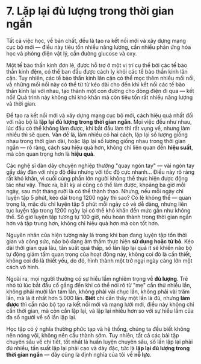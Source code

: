 # 7. Lặp lại đủ lượng trong thời gian ngắn

Tất cả việc học, về bản chất, đều là tạo ra kết nối mới và xây dựng mạng cục bộ mới — điều này tiêu tốn nhiều năng lượng, cần nhiều phản ứng hóa học và phóng điện vật lý, cần đường glucose và oxy.

Một tế bào thần kinh đơn lẻ, được hỗ trợ ở một vị trí cụ thể bởi các tế bào thần kinh đệm, có thể ban đầu được cách ly khỏi các tế bào thần kinh lân cận. Tuy nhiên, các tế bào thần kinh lân cận có thể mọc thêm nhiều mối nối, và những mối nối này có thể từ từ kéo dài cho đến khi kết nối các tế bào thần kinh lại với nhau, tạo thành một con đường cho dòng điện đi qua — kết nối! Quá trình này không chỉ khó khăn mà còn tiêu tốn rất nhiều năng lượng và thời gian.

Để tạo ra kết nối mới và xây dựng mạng cục bộ mới, cách hiệu quả nhất đối với não bộ là **lặp lại đủ lượng trong thời gian ngắn**. Mọi việc đều như nhau, lúc đầu có thể không làm được, khi bắt đầu làm thì rất vụng về, nhưng làm nhiều thì sẽ quen. Vấn đề là, làm nhiều có hai cách, lặp lại số lượng giống nhau trong thời gian dài, hoặc lặp lại số lượng giống nhau trong thời gian ngắn — rõ ràng, cách sau hiệu quả hơn, không chỉ liên quan đến **hiệu suất**, mà còn quan trọng hơn là **hiệu quả**.

Các nghệ sĩ đàn dây chuyên nghiệp thường "quay ngón tay" — vài ngón tay gẩy dây đàn với nhịp độ đều nhưng với tốc độ cực nhanh... Điều này rõ ràng rất khó khăn, vì cuối cùng phần lớn người không thể thực hiện được động tác như vậy. Thực ra, bất kỳ ai cũng có thể làm được, khoảng ba giờ mỗi ngày, sau một tháng rưỡi là có thể thành thạo. Nhưng, nếu mỗi ngày chỉ luyện tập 5 phút, kéo dài trong 1200 ngày thì sao? Có lẽ không thể — quan trọng là, mặc dù chỉ luyện tập 5 phút mỗi ngày có vẻ dễ dàng, nhưng liên tục luyện tập trong 1200 ngày lại có thể khó khăn đến mức gần như không thể. Số giờ luyện tập tương tự 100 giờ, nếu hoàn thành trong thời gian ngắn hơn và tập trung hơn, không chỉ hiệu quả hơn mà còn tốt hơn.

Nguyên nhân của hiện tượng này là trong khi bạn đang luyện tập tốn thời gian và công sức, não bộ đang âm thầm thực hiện **sử dụng hoặc từ bỏ**. Kéo dài thời gian quá lâu, tần suất quá thấp, số lần lặp lại quá ít sẽ khiến não bộ tự động giảm tầm quan trọng của hoạt động này, không coi đó là cần thiết, không coi đó là thiết yếu, do đó, hình thành một trở ngại ngày càng lớn một cách vô hình.

Ngoài ra, mọi người thường có sự hiểu lầm nghiêm trọng về **đủ lượng**. Trẻ nhỏ từ lúc bắt đầu cố gắng đến khi có thể nói rõ từ "mẹ" cần thử nhiều lần, không phải mười lần tám lần, không phải vài chục lần, không phải vài trăm lần, mà là ít nhất hơn 5.000 lần. **Biết** chỉ cần thấy một lần là đủ, nhưng **làm được** thì cần não bộ tạo ra kết nối mới và mạng lưới mới, điều này không chỉ cần thời gian, mà còn cần lặp lại, và lặp lại nhiều hơn so với sự hiểu lầm của đa số người về số lần lặp lại.

Học tập có ý nghĩa thường phức tạp và hệ thống, chúng ta đều biết không nên nóng vội, không nên cầu thành sớm. Tuy nhiên, tất cả các bài tập chuyên sâu về chi tiết, tốt nhất là huấn luyện chuyên sâu, số lần lặp lại phải đủ nhiều, tần suất lặp lại phải cao và dày đặc, tức là **lặp lại đủ lượng trong thời gian ngắn** — đây cũng là định nghĩa của tôi về **nỗ lực**.
